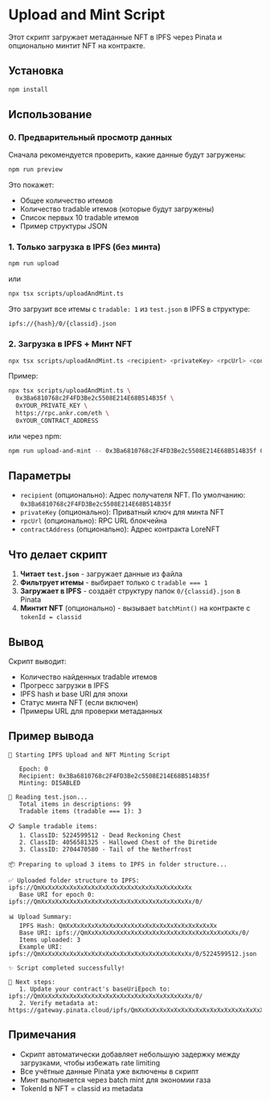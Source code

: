 # Upload and Mint Script

Этот скрипт загружает метаданные NFT в IPFS через Pinata и опционально минтит NFT на контракте.

## Установка

```bash
npm install
```

## Использование

### 0. Предварительный просмотр данных

Сначала рекомендуется проверить, какие данные будут загружены:

```bash
npm run preview
```

Это покажет:
- Общее количество итемов
- Количество tradable итемов (которые будут загружены)
- Список первых 10 tradable итемов
- Пример структуры JSON

### 1. Только загрузка в IPFS (без минта)

```bash
npm run upload
```

или

```bash
npx tsx scripts/uploadAndMint.ts
```

Это загрузит все итемы с `tradable: 1` из `test.json` в IPFS в структуре:
```
ipfs://{hash}/0/{classid}.json
```

### 2. Загрузка в IPFS + Минт NFT

```bash
npx tsx scripts/uploadAndMint.ts <recipient> <privateKey> <rpcUrl> <contractAddress>
```

Пример:
```bash
npx tsx scripts/uploadAndMint.ts \
  0x3Ba6810768c2F4FD3Be2c5508E214E68B514B35f \
  0xYOUR_PRIVATE_KEY \
  https://rpc.ankr.com/eth \
  0xYOUR_CONTRACT_ADDRESS
```

или через npm:
```bash
npm run upload-and-mint -- 0x3Ba6810768c2F4FD3Be2c5508E214E68B514B35f 0xYOUR_PRIVATE_KEY https://rpc.ankr.com/eth 0xYOUR_CONTRACT_ADDRESS
```

## Параметры

- `recipient` (опционально): Адрес получателя NFT. По умолчанию: `0x3Ba6810768c2F4FD3Be2c5508E214E68B514B35f`
- `privateKey` (опционально): Приватный ключ для минта NFT
- `rpcUrl` (опционально): RPC URL блокчейна
- `contractAddress` (опционально): Адрес контракта LoreNFT

## Что делает скрипт

1. **Читает `test.json`** - загружает данные из файла
2. **Фильтрует итемы** - выбирает только с `tradable === 1`
3. **Загружает в IPFS** - создаёт структуру папок `0/{classid}.json` в Pinata
4. **Минтит NFT** (опционально) - вызывает `batchMint()` на контракте с `tokenId = classid`

## Вывод

Скрипт выводит:
- Количество найденных tradable итемов
- Прогресс загрузки в IPFS
- IPFS hash и base URI для эпохи
- Статус минта NFT (если включен)
- Примеры URL для проверки метаданных

## Пример вывода

```
🚀 Starting IPFS Upload and NFT Minting Script

   Epoch: 0
   Recipient: 0x3Ba6810768c2F4FD3Be2c5508E214E68B514B35f
   Minting: DISABLED

📖 Reading test.json...
   Total items in descriptions: 99
   Tradable items (tradable === 1): 3

📋 Sample tradable items:
   1. ClassID: 5224599512 - Dead Reckoning Chest
   2. ClassID: 4056581325 - Hallowed Chest of the Diretide
   3. ClassID: 2704470580 - Tail of the Netherfrost

📦 Preparing to upload 3 items to IPFS in folder structure...

✅ Uploaded folder structure to IPFS: ipfs://QmXxXxXxXxXxXxXxXxXxXxXxXxXxXxXxXxXxXxXxXxXx
   Base URI for epoch 0: ipfs://QmXxXxXxXxXxXxXxXxXxXxXxXxXxXxXxXxXxXxXxXxXx/0/

📊 Upload Summary:
   IPFS Hash: QmXxXxXxXxXxXxXxXxXxXxXxXxXxXxXxXxXxXxXxXxXx
   Base URI: ipfs://QmXxXxXxXxXxXxXxXxXxXxXxXxXxXxXxXxXxXxXxXxXx/0/
   Items uploaded: 3
   Example URI: ipfs://QmXxXxXxXxXxXxXxXxXxXxXxXxXxXxXxXxXxXxXxXxXx/0/5224599512.json

✨ Script completed successfully!

📝 Next steps:
   1. Update your contract's baseUriEpoch to: ipfs://QmXxXxXxXxXxXxXxXxXxXxXxXxXxXxXxXxXxXxXxXxXx/0/
   2. Verify metadata at: https://gateway.pinata.cloud/ipfs/QmXxXxXxXxXxXxXxXxXxXxXxXxXxXxXxXxXxXxXxXxXx/0/5224599512.json
```

## Примечания

- Скрипт автоматически добавляет небольшую задержку между загрузками, чтобы избежать rate limiting
- Все учётные данные Pinata уже включены в скрипт
- Минт выполняется через batch mint для экономии газа
- TokenId в NFT = classid из metadata

